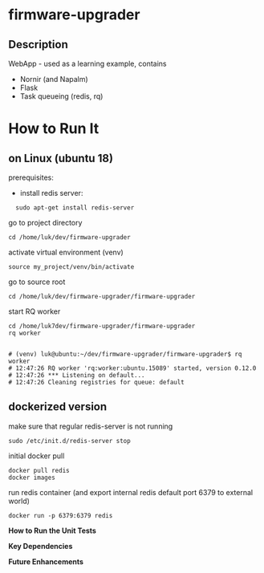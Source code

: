 # firmware-upgrader
**Description**
---------------
WebApp - used as a learning example, contains
- Nornir (and Napalm)
- Flask
- Task queueing (redis, rq)


**How to Run It**
=================
on Linux (ubuntu 18)
--------------------
prerequisites:
- install redis server:
```
  sudo apt-get install redis-server
```

go to project directory
```
cd /home/luk/dev/firmware-upgrader
```

activate virtual environment (venv)
```
source my_project/venv/bin/activate
```

go to source root
```
cd /home/luk/dev/firmware-upgrader/firmware-upgrader
```

start RQ worker
```
cd /home/luk7dev/firmware-upgrader/firmware-upgrader
rq worker


# (venv) luk@ubuntu:~/dev/firmware-upgrader/firmware-upgrader$ rq worker
# 12:47:26 RQ worker 'rq:worker:ubuntu.15089' started, version 0.12.0
# 12:47:26 *** Listening on default...
# 12:47:26 Cleaning registries for queue: default
```


dockerized version
------------------
make sure that regular redis-server is not running
```
sudo /etc/init.d/redis-server stop
```

initial docker pull
```
docker pull redis
docker images
```

run redis container (and export internal redis default port 6379 to external world)
```
docker run -p 6379:6379 redis
```



**How to Run the Unit Tests**

**Key Dependencies**

**Future Enhancements**
